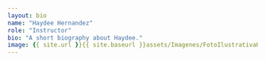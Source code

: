 ```yaml
---
layout: bio
name: "Haydee Hernandez"
role: "Instructor"
bio: "A short biography about Haydee."
image: {{ site.url }}{{ site.baseurl }}assets/Imagenes/FotoIlustrativaHorizontal.png
---
```

